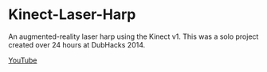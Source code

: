 # Kinect-Laser-Harp

An augmented-reality laser harp using the Kinect v1. This was a solo project created over 24 hours at DubHacks 2014.

[YouTube](https://www.youtube.com/watch?v=cuG4zneXyhA)
